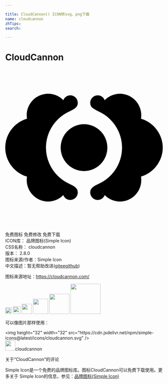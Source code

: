 ```yaml
---

title: CloudCannon() ICON转svg、png下载
name: cloudcannon
zhTips: 
search: 

---
```


# CloudCannon  <small style="font-size: 60%;font-weight: 100"></small>

<div id="svg" class="svg-wrap">
<svg role="img" viewBox="0 0 24 24" xmlns="http://www.w3.org/2000/svg"><title>CloudCannon icon</title><path d="M20.686 7.602c.321-1.964-1.203-3.778-3.21-3.778-.91 0-1.733.376-2.325.977a1.132 1.132 0 0 0-1.061-.744c-.63 0-1.141.51-1.141 1.14s.429.909 1.34 1.335a5.884 5.884 0 0 1 .813.46c.275.184.534.388.776.612A6.02 6.02 0 0 1 17.796 12a6.02 6.02 0 0 1-2.694 5.008 6.16 6.16 0 0 1-.813.46c-.911.427-1.34.704-1.34 1.335 0 .63.51 1.141 1.14 1.141.492 0 .9-.312 1.062-.744.592.6 1.414.976 2.325.976 2.025 0 3.527-1.81 3.21-3.778C22.61 15.842 24 14.026 24 12.001c0-2.038-1.382-3.837-3.314-4.399zM9.711 17.468a6.193 6.193 0 0 1-1.589-1.073A6.02 6.02 0 0 1 6.204 12a6.02 6.02 0 0 1 1.918-4.395 6.22 6.22 0 0 1 1.589-1.072c.91-.427 1.34-.704 1.34-1.335s-.51-1.141-1.14-1.141c-.492 0-.9.312-1.062.744a3.257 3.257 0 0 0-2.325-.976c-2.003 0-3.536 1.807-3.21 3.778C1.381 8.164 0 9.962 0 12c0 2.028 1.38 3.836 3.314 4.397-.323 1.954 1.198 3.778 3.21 3.778.91 0 1.733-.375 2.325-.976.162.432.57.744 1.061.744.63 0 1.141-.51 1.141-1.14 0-.631-.429-.909-1.34-1.335zM12 8.443a3.557 3.557 0 1 1 0 7.114 3.557 3.557 0 0 1 0-7.114z"/></svg>
</div>
<detail full-name='cloudcannon'></detail>

<div class="detail-page">
<p>
<span><span class="badge-success badge">免费图标</span> <span class="badge-success badge">免费修改</span>  <span class="badge-success badge">免费下载</span> </span>
<br/>
<span>
ICON库：
<span class="badge-secondary badge">品牌图标(Simple Icon)</span> 
</span>
<br/>
<span>
CSS名称：
<span class="badge-secondary badge">cloudcannon</span> 
</span>

<br/>
<span>
版本：
<span class="badge-secondary badge">2.8.0</span> 
</span>
<br/>
<span>图标来源/作者：<span class="badge-light badge">Simple Icon</span></span> 
<br/>
<span class="zh-detail">中文描述：暂无<span class="help-link"><span>帮助改进</span>(<a href="https://gitee.com/liuwave/icon-helper/edit/master/json/brands/cloudcannon.json" target="_blank" rel="noopener noreferrer">gitee</a><a href="https://github.com/liuwave/icon-helper/edit/master/json/brands/cloudcannon.json" target="_blank" rel="noopener noreferrer">github</a></span>)</span><br/>
</p>
</div><div class="description description alert alert-light"><p>图标来源地址：<a href="https://cloudcannon.com/" target="_blank" rel="noopener noreferrer">https://cloudcannon.com/</a></p></div>
<div class="alert alert-dark">
<img height="21" width="21" src="https://cdn.jsdelivr.net/npm/simple-icons@latest/icons/cloudcannon.svg" />
<img height="24" width="24" src="https://cdn.jsdelivr.net/npm/simple-icons@latest/icons/cloudcannon.svg" />
<img height="32" width="32" src="https://cdn.jsdelivr.net/npm/simple-icons@latest/icons/cloudcannon.svg" />
<img height="48" width="48" src="https://cdn.jsdelivr.net/npm/simple-icons@latest/icons/cloudcannon.svg" />
<img height="64" width="64" src="https://cdn.jsdelivr.net/npm/simple-icons@latest/icons/cloudcannon.svg" />
<img height="96" width="96" src="https://cdn.jsdelivr.net/npm/simple-icons@latest/icons/cloudcannon.svg" />

</div>
<div>
  <p>可以像图片那样使用：    
  </p>
  <div class="alert alert-primary" style="font-size: 14px">
    &lt;img height="32" width="32" src="https://cdn.jsdelivr.net/npm/simple-icons@latest/icons/cloudcannon.svg" /&gt;
    <copy-btn content='<img height="32" width="32" src="https://cdn.jsdelivr.net/npm/simple-icons@latest/icons/cloudcannon.svg" />'></copy-btn>
  </div>
  <div class="alert alert-secondary">
    <img height="32" width="32" src="https://cdn.jsdelivr.net/npm/simple-icons@latest/icons/cloudcannon.svg" />cloudcannon
    <copy-btn content="cloudcannon" btn-title="复制图标名称"></copy-btn>
  </div>
</div>

<Vssue title="关于“CloudCannon”的评论" >关于“CloudCannon”的评论</Vssue>


<div><p>Simple Icon是一个免费的品牌图标库。图标CloudCannon可以免费下载使用。更多关于  Simple Icon的信息，参见：<a target="_blank" href="https://iconhelper.cn/brands.html">品牌图标(Simple Icon)</a>
</p></div>
